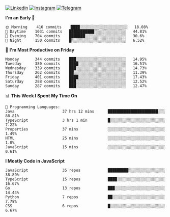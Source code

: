 [![Linkedin](https://img.shields.io/badge/-Archie-blue?style=flat-square&labelColor=gray&logo=Linkedin&logoColor=white&link=https://www.linkedin.com/in/archisdi)](https://www.linkedin.com/in/archisdi)
[![Instagram](https://img.shields.io/badge/-@archisdi-orange?style=flat-square&labelColor=gray&logo=Instagram&logoColor=white&link=https://www.instagram.com/archisdi)](https://www.instagram.com/archisdi)
[![Telegram](https://img.shields.io/badge/-aai-informational?style=flat-square&labelColor=gray&logo=telegram&logoColor=white&link=https://t.me/archisdi)](https://t.me/archisdi)

<!--START_SECTION:waka-->
**I'm an Early 🐤** 

```text
🌞 Morning    416 commits    ████░░░░░░░░░░░░░░░░░░░░░   18.08% 
🌆 Daytime    1031 commits   ███████████░░░░░░░░░░░░░░   44.81% 
🌃 Evening    704 commits    ███████░░░░░░░░░░░░░░░░░░   30.6% 
🌙 Night      150 commits    █░░░░░░░░░░░░░░░░░░░░░░░░   6.52%

```
📅 **I'm Most Productive on Friday** 

```text
Monday       344 commits    ███░░░░░░░░░░░░░░░░░░░░░░   14.95% 
Tuesday      380 commits    ████░░░░░░░░░░░░░░░░░░░░░   16.51% 
Wednesday    339 commits    ███░░░░░░░░░░░░░░░░░░░░░░   14.73% 
Thursday     262 commits    ██░░░░░░░░░░░░░░░░░░░░░░░   11.39% 
Friday       401 commits    ████░░░░░░░░░░░░░░░░░░░░░   17.43% 
Saturday     288 commits    ███░░░░░░░░░░░░░░░░░░░░░░   12.52% 
Sunday       287 commits    ███░░░░░░░░░░░░░░░░░░░░░░   12.47%

```


📊 **This Week I Spent My Time On** 

```text
💬 Programming Languages: 
Java                     37 hrs 12 mins      ██████████████████████░░░   88.81% 
TypeScript               3 hrs 1 min         █░░░░░░░░░░░░░░░░░░░░░░░░   7.22% 
Properties               37 mins             ░░░░░░░░░░░░░░░░░░░░░░░░░   1.49% 
HTML                     25 mins             ░░░░░░░░░░░░░░░░░░░░░░░░░   1.0% 
JavaScript               15 mins             ░░░░░░░░░░░░░░░░░░░░░░░░░   0.61%

```

**I Mostly Code in JavaScript** 

```text
JavaScript               35 repos            █████████░░░░░░░░░░░░░░░░   38.89% 
TypeScript               15 repos            ████░░░░░░░░░░░░░░░░░░░░░   16.67% 
Go                       13 repos            ███░░░░░░░░░░░░░░░░░░░░░░   14.44% 
Python                   7 repos             ██░░░░░░░░░░░░░░░░░░░░░░░   7.78% 
CSS                      6 repos             █░░░░░░░░░░░░░░░░░░░░░░░░   6.67%

```



<!--END_SECTION:waka-->